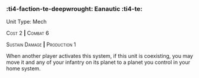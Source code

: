 ### :ti4-faction-te-deepwrought: **Eanautic** :ti4-te:

Unit Type: Mech 

<span style="font-variant:small-caps;">Cost</span> 2 __|__ <span style="font-variant:small-caps;">Combat</span> 6

<span style="font-variant:small-caps;">Sustain Damage</span> __|__ <span style="font-variant:small-caps;">Production 1</span>

When another player activates this system, if this unit is coexisting, you may move it and any of your infantry on its planet to a planet you control in your home system.

